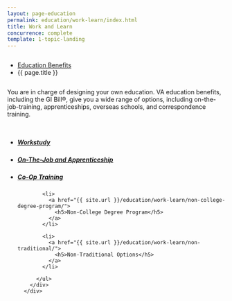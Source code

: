 ```yaml
---
layout: page-education
permalink: education/work-learn/index.html
title: Work and Learn
concurrence: complete
template: 1-topic-landing
---
```


<div class="splash" markdown="0">
<div class="row" markdown="0">
<div class="small-12 columns" markdown="0">

<ul class="breadcrumbs" role="menubar" aria-label="Primary">
<li class="parent"><a href="{{ site.url }}/education/">Education Benefits</a></li>
<li class="active">{{ page.title }}</li>
</ul>

</div>
</div>
</div>

<div class="main" role="main" markdown="0">

<!--<div class="action-bar">
  <div class="row">
    <div class="small-12 columns">

    </div>
  </div>  
</div>-->

<div class="section one" markdown="0">
<div class="primary" markdown="0">
<div class="row" markdown="0">
<div class="small-12 columns" markdown="1">

You are in charge of designing your own education. VA education benefits, including the GI Bill®, give you a wide range of options, including on-the-job-training, apprenticeships, overseas schools, and correspondence training.

</div>
</div>
</div>

<div class="navigation">
  <div class="row">
    <div class="small-12 columns">
          <ul class="small-block-grid-1 medium-block-grid-3 cards small">
            <li>
              <a href="{{ site.url }}/education/work-learn/workstudy/">
                <h5>Workstudy</h5>
              </a>
            </li>
            <li>
              <a href="{{ site.url }}/education/work-learn/job-and-apprenticeship/">
                <h5>On-The-Job and Apprenticeship</h5>
              </a>
            </li>
            <li>
              <a href="{{ site.url }}/education/work-learn/co-op-training/">
                <h5>Co-Op Training</h5>
              </a>
            </li>

            <li>
              <a href="{{ site.url }}/education/work-learn/non-college-degree-program/">
                <h5>Non-College Degree Program</h5>
              </a>
            </li>

            <li>
              <a href="{{ site.url }}/education/work-learn/non-traditional/">
                <h5>Non-Traditional Options</h5>
              </a>
            </li>

          </ul>
        </div>
      </div>
</div>

</div>
